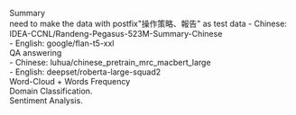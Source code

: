 Summary   
need to make the data with postfix"操作策略、報告" as test data
    - Chinese: IDEA-CCNL/Randeng-Pegasus-523M-Summary-Chinese   
    - English: google/flan-t5-xxl   
QA answering   
    - Chinese: luhua/chinese_pretrain_mrc_macbert_large   
    - English: deepset/roberta-large-squad2   
Word-Cloud + Words Frequency  
Domain Classification.  
Sentiment Analysis.  
